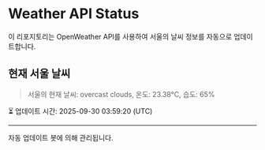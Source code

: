 
# Weather API Status

이 리포지토리는 OpenWeather API를 사용하여 서울의 날씨 정보를 자동으로 업데이트합니다.

## 현재 서울 날씨
> 서울의 현재 날씨: overcast clouds, 온도: 23.38°C, 습도: 65%

⏳ 업데이트 시간: 2025-09-30 03:59:20 (UTC)

---
자동 업데이트 봇에 의해 관리됩니다.
